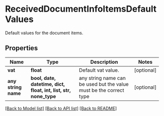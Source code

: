 # ReceivedDocumentInfoItemsDefaultValues

Default values for the document items.

## Properties
Name | Type | Description | Notes
------------ | ------------- | ------------- | -------------
**vat** | **float** | Default vat value. | [optional] 
**any string name** | **bool, date, datetime, dict, float, int, list, str, none_type** | any string name can be used but the value must be the correct type | [optional]

[[Back to Model list]](../README.md#documentation-for-models) [[Back to API list]](../README.md#documentation-for-api-endpoints) [[Back to README]](../README.md)


